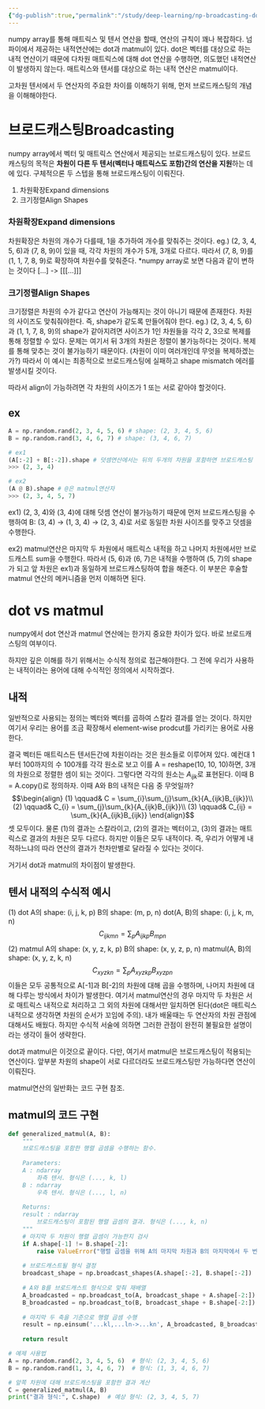 ```yaml
---
{"dg-publish":true,"permalink":"/study/deep-learning/np-broadcasting-dot-matmul/","created":"2024-11-15T15:47:26.000+09:00","updated":"2025-01-14T15:33:45.000+09:00"}
---
```


numpy array를 통해 매트릭스 및 텐서 연산을 할때, 연산의 규칙이 꽤나 복잡하다.
넘파이에서 제공하는 내적연산에는 dot과 matmul이 있다.
dot은 벡터를 대상으로 하는 내적 연산이기 때문에 다차원 매트릭스에 대해 dot 연산을 수행하면, 의도했던 내적연산이 발생하지 않는다.
매트릭스와 텐서를 대상으로 하는 내적 연산은 matmul이다.

고차원 텐서에서 두 연산자의 주요한 차이를 이해하기 위해, 먼저 브로드캐스팅의 개념을 이해해야한다.

# 브로드캐스팅Broadcasting
numpy array에서 벡터 및 매트릭스 연산에서 제공되는 브로드캐스팅이 있다.
브로드캐스팅의 목적은 **차원이 다른 두 텐서(벡터나 매트릭스도 포함)간의 연산을 지원**하는 데에 있다.
구체적으론 두 스텝을 통해 브로드캐스팅이 이뤄진다.
1. 차원확장Expand dimensions
2. 크기정렬Align Shapes

### 차원확장Expand dimensions
차원확장은 차원의 개수가 다를때, 1을 추가하여 개수를 맞춰주는 것이다.
eg.) (2, 3, 4, 5, 6)과 (7, 8, 9)이 있을 때, 각각 차원의 개수가 5개, 3개로 다르다. 따라서 (7, 8, 9)를 (1, 1, 7, 8, 9)로 확장하여 차원수를 맞춰준다.
\*numpy array로 보면 다음과 같이 변하는 것이다 \[...] -> \[\[\[...]]]

### 크기정렬Align Shapes
크기정렬은 차원의 수가 같다고 연산이 가능해지는 것이 아니기 때문에 존재한다.
차원의 사이즈도 맞춰줘야한다. 즉, shape가 같도록 만들어줘야 한다.
eg.) (2, 3, 4, 5, 6)과 (1, 1, 7, 8, 9)의 shape가 같아지려면 사이즈가 1인 차원들을 각각 2, 3으로 복제를 통해 정렬할 수 있다. 문제는 여기서 뒤 3개의 차원은 정렬이 불가능하다는 것이다. 복제를 통해 맞추는 것이 불가능하기 때문이다. (차원이 이미 여러개인데 무엇을 복제하겠는가?) 따라서 이 예시는 최종적으로 브로드캐스팅에 실패하고 shape mismatch 에러를 발생시킬 것이다.

따라서 align이 가능하려면 각 차원의 사이즈가 1 또는 서로 같아야 할것이다.

## ex
```python
A = np.random.rand(2, 3, 4, 5, 6) # shape: (2, 3, 4, 5, 6)
B = np.random.rand(3, 4, 6, 7) # shape: (3, 4, 6, 7)

# ex1
(A[:-2] + B[:-2]).shape # 덧셈연산에서는 뒤의 두개의 차원을 포함하면 브로드캐스팅 에러가 발생한다.
>>> (2, 3, 4)

# ex2
(A @ B).shape # @은 matmul연산자
>>> (2, 3, 4, 5, 7)
```
ex1)
(2, 3, 4)와 (3, 4)에 대해 덧셈 연산이 불가능하기 때문에 먼저 브로드캐스팅을 수행하여 B: (3, 4) -> (1, 3, 4) -> (2, 3, 4)로 서로 동일한 차원 사이즈를 맞주고 덧셈을 수행한다.

ex2)
matmul연산은 마지막 두 차원에서 매트릭스 내적을 하고 나머지 차원에서만 브로드캐스트 sum을 수행한다. 따라서 (5, 6)과 (6, 7)은 내적을 수행하여 (5, 7)의 shape가 되고 앞 차원은 ex1)과 동일하게 브로드캐스팅하여 합을 해준다. 이 부분은 후술할 matmul 연산의 메커니즘을 먼저 이해하면 된다.

# dot vs matmul
numpy에서 dot 연산과 matmul 연산에는 한가지 중요한 차이가 있다.
바로 브로드캐스팅의 여부이다.

하지만 깊은 이해를 하기 위해서는 수식적 정의로 접근해야한다.
그 전에 우리가 사용하는 내적이라는 용어에 대해 수식적인 정의에서 시작하겠다.
## 내적
일반적으로 사용되는 정의는 벡터와 벡터를 곱하여 스칼라 결과를 얻는 것이다.
하지만 여기서 우리는 용어를 조금 확장해서 element-wise prodcut를 가리키는 용어로 사용한다.

결국 벡터든 매트릭스든 텐서든간에 차원이라는 것은 원소들로 이루어져 있다. 예컨대 1부터 100까지의 수 100개를 각각 원소로 보고 이를 A = reshape(10, 10, 10)하면, 3개의 차원으로 정렬한 셈이 되는 것이다. 그렇다면 각각의 원소는 $A_{ijk}$로 표현된다. 이때 B = A.copy()로 정의하자. 이때 A와 B의 내적은 다음 중 무엇일까?
$$\begin{align} 
(1) \qquad& C = \sum_{i}\sum_{j}\sum_{k}{A_{ijk}B_{ijk}}\\
(2) \qquad& C_{i} = \sum_{j}\sum_{k}{A_{ijk}B_{ijk}}\\
(3) \qquad& C_{ij} = \sum_{k}{A_{ijk}B_{ijk}}
\end{align}$$
셋 모두이다. 물론 (1)의 결과는 스칼라이고, (2)의 결과는 벡터이고, (3)의 결과는 매트릭스로 결과의 차원은 모두 다르다. 하지만 이들은 모두 내적이다. 즉, 우리가 어떻게 내적하느냐의 따라 연산의 결과가 천차만별로 달라질 수 있다는 것이다.

거기서 dot과 matmul의 차이점이 발생한다.

## 텐서 내적의 수식적 예시

(1) dot
A의 shape: (i, j, k, p)
B의 shape: (m, p, n)
dot(A, B)의 shape: (i, j, k, m, n)
$$C_{ijkmn} = \sum_{p}{A_{ijkp}B_{mpn}}$$
(2) matmul
A의 shape: (x, y, z, k, p)
B의 shape: (x, y, z, p, n)
matmul(A, B)의 shape: (x, y, z, k, n)
$$C_{xyzkn} = \sum_{p}{A_{xyzkp}B_{xyzpn}}$$
이들은 모두 공통적으로 A\[-1]과 B\[-2]의 차원에 대해 곱을 수행하며, 나머지 차원에 대해 다루는 방식에서 차이가 발생한다. 
여기서 matmul연산의 경우 마지막 두 차원은 서로 매트릭스 내적으로 처리하고 그 외의 차원에 대해서만 일치하면 된다(dot은 매트릭스 내적으로 생각하면 차원의 순서가 꼬임에 주의).
내가 배울때는 두 연산자의 차원 관점에 대해서도 배웠다. 하지만 수식적 서술에 의하면 그러한 관점이 완전히 불필요한 설명이라는 생각이 들어 생략한다.

dot과 matmul은 이것으로 끝이다. 다만, 여기서 matmul은 브로드캐스팅이 적용되는 연산이다. 앞부분 차원의 shape이 서로 다르더라도 브로드캐스팅만 가능하다면 연산이 이뤄진다.

matmul연산의 일반화는 코드 구현 참조.
## matmul의 코드 구현
```python
def generalized_matmul(A, B):
    """
    브로드캐스팅을 포함한 행렬 곱셈을 수행하는 함수.
    
    Parameters:
    A : ndarray
        좌측 텐서. 형식은 (..., k, l)
    B : ndarray
        우측 텐서. 형식은 (..., l, n)
        
    Returns:
    result : ndarray
        브로드캐스팅이 포함된 행렬 곱셈의 결과. 형식은 (..., k, n)
    """
    # 마지막 두 차원이 행렬 곱셈이 가능한지 검사
    if A.shape[-1] != B.shape[-2]:
        raise ValueError("행렬 곱셈을 위해 A의 마지막 차원과 B의 마지막에서 두 번째 차원이 일치해야 합니다.")
    
    # 브로드캐스트될 형식 결정
    broadcast_shape = np.broadcast_shapes(A.shape[:-2], B.shape[:-2])
    
    # A와 B를 브로드캐스트 형식으로 맞춰 재배열
    A_broadcasted = np.broadcast_to(A, broadcast_shape + A.shape[-2:])
    B_broadcasted = np.broadcast_to(B, broadcast_shape + B.shape[-2:])
    
    # 마지막 두 축을 기준으로 행렬 곱셈 수행
    result = np.einsum('...kl,...ln->...kn', A_broadcasted, B_broadcasted)
    
    return result

# 예제 사용법
A = np.random.rand(2, 3, 4, 5, 6)  # 형식: (2, 3, 4, 5, 6)
B = np.random.rand(1, 3, 4, 6, 7)  # 형식: (1, 3, 4, 6, 7)

# 앞쪽 차원에 대해 브로드캐스팅을 포함한 결과 계산
C = generalized_matmul(A, B)
print("결과 형식:", C.shape)  # 예상 형식: (2, 3, 4, 5, 7)
```
